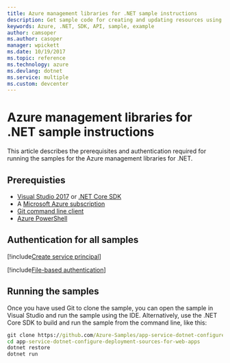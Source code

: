 ```yaml
---
title: Azure management libraries for .NET sample instructions
description: Get sample code for creating and updating resources using the Azure management libraries for .NET.
keywords: Azure, .NET, SDK, API, sample, example
author: camsoper
ms.author: casoper
manager: wpickett
ms.date: 10/19/2017
ms.topic: reference
ms.technology: azure
ms.devlang: dotnet
ms.service: multiple
ms.custom: devcenter
---
```


# Azure management libraries for .NET sample instructions

This article describes the prerequisites and authentication required for running the samples for the Azure management libraries for .NET.

## Prerequisties 

* [Visual Studio 2017](https://www.visualstudio.com/vs/) or [.NET Core SDK](https://www.microsoft.com/net/download/core)
* A [Microsoft Azure subscription](https://azure.microsoft.com/free/)
* [Git command line client](https://git-scm.com/)
* [Azure PowerShell](/powershell/azure/install-azurerm-ps)

## Authentication for all samples

[!include[Create service principal](includes/create-sp.md)]

[!include[File-based authentication](includes/file-based-auth.md)]

## Running the samples

Once you have used Git to clone the sample, you can open the sample in Visual Studio and run the sample using the IDE.  Alternatively, use the .NET Core SDK to build and run the sample from the command line, like this:

```cmd
git clone https://github.com/Azure-Samples/app-service-dotnet-configure-deployment-sources-for-web-apps.git
cd app-service-dotnet-configure-deployment-sources-for-web-apps
dotnet restore
dotnet run
```